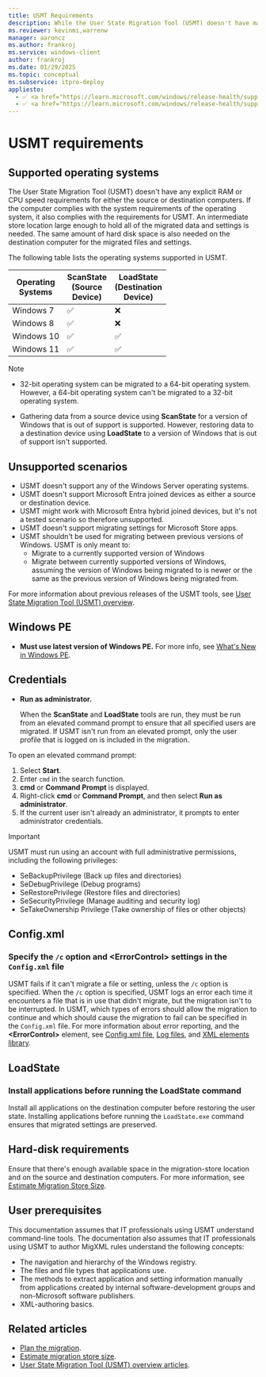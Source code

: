 ```yaml
---
title: USMT Requirements
description: While the User State Migration Tool (USMT) doesn't have many requirements, these tips and tricks can help smooth the migration process.
ms.reviewer: kevinmi,warrenw
manager: aaroncz
ms.author: frankroj
ms.service: windows-client
author: frankroj
ms.date: 01/29/2025
ms.topic: conceptual
ms.subservice: itpro-deploy
appliesto:
  - ✅ <a href="https://learn.microsoft.com/windows/release-health/supported-versions-windows-client" target="_blank">Windows 11</a>
  - ✅ <a href="https://learn.microsoft.com/windows/release-health/supported-versions-windows-client" target="_blank">Windows 10</a>
---
```


# USMT requirements

## Supported operating systems

The User State Migration Tool (USMT) doesn't have any explicit RAM or CPU speed requirements for either the source or destination computers. If the computer complies with the system requirements of the operating system, it also complies with the requirements for USMT. An intermediate store location large enough to hold all of the migrated data and settings is needed. The same amount of hard disk space is also needed on the destination computer for the migrated files and settings.

The following table lists the operating systems supported in USMT.

| Operating<br>Systems | ScanState<br>(Source<br>Device)| LoadState<br>(Destination<br>Device)|
|--- |--- |--- |
|Windows 7|✅|❌|
|Windows 8|✅|❌|
|Windows 10|✅|✅|
|Windows 11|✅|✅|

> [!NOTE]
>
> - 32-bit operating system can be migrated to a 64-bit operating system. However, a 64-bit operating system can't be migrated to a 32-bit operating system.
>
> - Gathering data from a source device using **ScanState** for a version of Windows that is out of support is supported. However, restoring data to a destination device using **LoadState** to a version of Windows that is out of support isn't supported.

## Unsupported scenarios

- USMT doesn't support any of the Windows Server operating systems.
- USMT doesn't support Microsoft Entra joined devices as either a source or destination device.
- USMT might work with Microsoft Entra hybrid joined devices, but it's not a tested scenario so therefore unsupported.
- USMT doesn't support migrating settings for Microsoft Store apps.
- USMT shouldn't be used for migrating between previous versions of Windows. USMT is only meant to:
  - Migrate to a currently supported version of Windows
  - Migrate between currently supported versions of Windows, assuming the version of Windows being migrated to is newer or the same as the previous version of Windows being migrated from.

For more information about previous releases of the USMT tools, see [User State Migration Tool (USMT) overview](/previous-versions/windows/hh825227(v=win.10)).

## Windows PE

- **Must use latest version of Windows PE.** For more info, see [What's New in Windows PE](/windows-hardware/manufacture/desktop/whats-new-in-windows-pe-s14).

## Credentials

- **Run as administrator.**

  When the **ScanState** and **LoadState** tools are run, they must be run from an elevated command prompt to ensure that all specified users are migrated. If USMT isn't run from an elevated prompt, only the user profile that is logged on is included in the migration.

To open an elevated command prompt:

1. Select **Start**.
1. Enter `cmd` in the search function.
1. **cmd** or **Command Prompt** is displayed.
1. Right-click **cmd** or **Command Prompt**, and then select **Run as administrator**.
1. If the current user isn't already an administrator, it prompts to enter administrator credentials.

> [!IMPORTANT]
>
> USMT must run using an account with full administrative permissions, including the following privileges:
>
> - SeBackupPrivilege (Back up files and directories)
> - SeDebugPrivilege (Debug programs)
> - SeRestorePrivilege (Restore files and directories)
> - SeSecurityPrivilege (Manage auditing and security log)
> - SeTakeOwnership Privilege (Take ownership of files or other objects)

## Config.xml

### Specify the `/c` option and \<ErrorControl\> settings in the `Config.xml` file

USMT fails if it can't migrate a file or setting, unless the `/c` option is specified. When the `/c` option is specified, USMT logs an error each time it encounters a file that is in use that didn't migrate, but the migration isn't to be interrupted. In USMT, which types of errors should allow the migration to continue and which should cause the migration to fail can be specified in the `Config.xml` file. For more information about error reporting, and the **\<ErrorControl\>** element, see [Config.xml file](usmt-configxml-file.md#errorcontrol), [Log files](usmt-log-files.md), and [XML elements library](usmt-xml-elements-library.md).

## LoadState

### Install applications before running the LoadState command

Install all applications on the destination computer before restoring the user state. Installing applications before running the `LoadState.exe` command ensures that migrated settings are preserved.

## Hard-disk requirements

Ensure that there's enough available space in the migration-store location and on the source and destination computers. For more information, see [Estimate Migration Store Size](usmt-estimate-migration-store-size.md).

## User prerequisites

This documentation assumes that IT professionals using USMT understand command-line tools. The documentation also assumes that IT professionals using USMT to author MigXML rules understand the following concepts:

- The navigation and hierarchy of the Windows registry.
- The files and file types that applications use.
- The methods to extract application and setting information manually from applications created by internal software-development groups and non-Microsoft software publishers.
- XML-authoring basics.

## Related articles

- [Plan the migration](usmt-plan-your-migration.md).
- [Estimate migration store size](usmt-estimate-migration-store-size.md).
- [User State Migration Tool (USMT) overview articles](usmt-topics.md).
